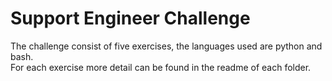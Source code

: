 # Support Engineer Challenge

The challenge consist of five exercises, the languages used are python and bash.  
For each exercise more detail can be found in the readme of each folder.
